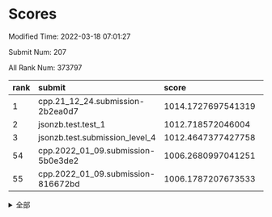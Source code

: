 # Scores

Modified Time: 2022-03-18 07:01:27

Submit Num: 207

All Rank Num: 373797

| rank |               submit               |       score        |       sigma        | pk_num |
| :--- | :--------------------------------- | :----------------- | :----------------- | :----- |
| 1    | cpp.21_12_24.submission-2b2ea0d7   | 1014.1727697541319 | 0.8409839310902848 | 7221   |
| 2    | jsonzb.test.test_1                 | 1012.718572046004  | 0.8130261932553898 | 7220   |
| 3    | jsonzb.test.submission_level_4     | 1012.4647377427758 | 0.8118403146542019 | 7225   |
| 54   | cpp.2022_01_09.submission-5b0e3de2 | 1006.2680997041251 | 0.7305692175944085 | 7229   |
| 55   | cpp.2022_01_09.submission-816672bd | 1006.1787207673533 | 0.7149701030787107 | 7223   |


<details>
<summary>全部</summary>

| rank |                 submit                 |       score        |       sigma        | pk_num |
| :--- | :------------------------------------- | :----------------- | :----------------- | :----- |
| 1    | cpp.21_12_24.submission-2b2ea0d7       | 1014.1727697541319 | 0.8409839310902848 | 7221   |
| 2    | jsonzb.test.test_1                     | 1012.718572046004  | 0.8130261932553898 | 7220   |
| 3    | jsonzb.test.submission_level_4         | 1012.4647377427758 | 0.8118403146542019 | 7225   |
| 4    | gobigger.level_3.submission_level_3_47 | 1011.7134539897444 | 0.7684437112498268 | 7217   |
| 5    | gobigger.level_3.submission_level_3_43 | 1011.3319587392957 | 0.7605897837519937 | 7223   |
| 6    | gobigger.level_3.submission_level_3_36 | 1011.0718315216133 | 0.7885991948316042 | 7219   |
| 7    | gobigger.level_3.submission_level_3_49 | 1011.0388838110629 | 0.7611779034709828 | 7225   |
| 8    | gobigger.level_3.submission_level_3_14 | 1011.0100710099334 | 0.7568589273719175 | 7223   |
| 9    | gobigger.level_3.submission_level_3_27 | 1010.9941655509607 | 0.7777245240669157 | 7226   |
| 10   | gobigger.level_3.submission_level_3_20 | 1010.8499987390143 | 0.7572828208583903 | 7220   |
| 11   | gobigger.level_3.submission_level_3_42 | 1010.8338630656374 | 0.7919161430433912 | 7228   |
| 12   | gobigger.level_3.submission_level_3_25 | 1010.7212942877185 | 0.7731491768225122 | 7226   |
| 13   | gobigger.level_3.submission_level_3_32 | 1010.6720585327726 | 0.7576655339904848 | 7222   |
| 14   | gobigger.level_3.submission_level_3_44 | 1010.6579558181625 | 0.7746118995483521 | 7221   |
| 15   | gobigger.level_3.submission_level_3_10 | 1010.53311007431   | 0.7879372062493156 | 7227   |
| 16   | gobigger.level_3.submission_level_3_5  | 1010.5031614720363 | 0.776224802880247  | 7226   |
| 17   | gobigger.level_3.submission_level_3_29 | 1010.5008521756074 | 0.7597399224522507 | 7229   |
| 18   | gobigger.level_3.submission_level_3_23 | 1010.491249555171  | 0.7624124149424549 | 7224   |
| 19   | gobigger.level_3.submission_level_3_11 | 1010.4820421620335 | 0.7738794628413286 | 7227   |
| 20   | gobigger.level_3.submission_level_3_38 | 1010.4516397955747 | 0.7633299692282574 | 7222   |
| 21   | gobigger.level_3.submission_level_3_2  | 1010.3924895122454 | 0.7582401657962337 | 7221   |
| 22   | gobigger.level_3.submission_level_3_15 | 1010.3558454907474 | 0.7457470011929108 | 7225   |
| 23   | gobigger.level_3.submission_level_3_41 | 1010.3165554721656 | 0.7707904903253252 | 7221   |
| 24   | gobigger.level_3.submission_level_3_22 | 1010.2783360026447 | 0.7493126050693382 | 7222   |
| 25   | gobigger.level_3.submission_level_3_0  | 1010.2646199312736 | 0.7498821694369365 | 7223   |
| 26   | gobigger.level_3.submission_level_3_33 | 1010.2637847398375 | 0.7597383546620489 | 7227   |
| 27   | gobigger.level_3.submission_level_3_6  | 1010.1870210988052 | 0.7452029850877794 | 7221   |
| 28   | gobigger.level_3.submission_level_3_9  | 1010.1636593459871 | 0.7540436539817525 | 7224   |
| 29   | gobigger.level_3.submission_level_3_28 | 1010.1600421849039 | 0.760148819453611  | 7227   |
| 30   | gobigger.level_3.submission_level_3_3  | 1010.106111388477  | 0.755921643614069  | 7224   |
| 31   | gobigger.level_3.submission_level_3_12 | 1010.0682205788661 | 0.757470211416938  | 7224   |
| 32   | gobigger.level_3.submission_level_3_30 | 1010.066171896131  | 0.7480758053072981 | 7221   |
| 33   | gobigger.level_3.submission_level_3_45 | 1010.0567682597479 | 0.7484340220504235 | 7223   |
| 34   | gobigger.level_3.submission_level_3_17 | 1009.9743534313353 | 0.7608364406926457 | 7228   |
| 35   | gobigger.level_3.submission_level_3_40 | 1009.8962129438468 | 0.7458844911249469 | 7217   |
| 36   | gobigger.level_3.submission_level_3_16 | 1009.8157176708484 | 0.769655214015365  | 7217   |
| 37   | gobigger.level_3.submission_level_3_13 | 1009.7502679299599 | 0.7724052492603323 | 7224   |
| 38   | gobigger.level_3.submission_level_3_4  | 1009.6967183189636 | 0.7517161208104834 | 7222   |
| 39   | gobigger.level_3.submission_level_3_34 | 1009.659603439958  | 0.7604290911080966 | 7220   |
| 40   | gobigger.level_3.submission_level_3_31 | 1009.6505235794939 | 0.7564358240392339 | 7221   |
| 41   | gobigger.level_3.submission_level_3_39 | 1009.6258043788304 | 0.7497548742678315 | 7216   |
| 42   | gobigger.level_3.submission_level_3_24 | 1009.6035638796317 | 0.7444567182777768 | 7219   |
| 43   | gobigger.level_3.submission_level_3_1  | 1009.5836314011327 | 0.7557720752449    | 7224   |
| 44   | gobigger.level_3.submission_level_3_37 | 1009.2485463335776 | 0.7423373816613428 | 7227   |
| 45   | gobigger.level_3.submission_level_3_48 | 1009.163375976433  | 0.758305161477599  | 7226   |
| 46   | gobigger.level_3.submission_level_3_21 | 1008.9555872309297 | 0.7566584254208105 | 7226   |
| 47   | gobigger.level_3.submission_level_3_46 | 1008.9206675462542 | 0.7536588681762428 | 7225   |
| 48   | gobigger.level_3.submission_level_3_18 | 1008.8971573930579 | 0.7380314525139646 | 7223   |
| 49   | gobigger.level_3.submission_level_3_19 | 1008.8940524019606 | 0.7352191885618201 | 7222   |
| 50   | gobigger.level_3.submission_level_3_35 | 1008.7051117591074 | 0.7420121989528828 | 7225   |
| 51   | gobigger.level_3.submission_level_3_7  | 1008.5487602451212 | 0.7482644647741867 | 7226   |
| 52   | gobigger.level_3.submission_level_3_8  | 1008.5401197951594 | 0.7351983330551624 | 7223   |
| 53   | gobigger.level_3.submission_level_3_26 | 1008.5178562090595 | 0.7512189761824076 | 7226   |
| 54   | cpp.2022_01_09.submission-5b0e3de2     | 1006.2680997041251 | 0.7305692175944085 | 7229   |
| 55   | cpp.2022_01_09.submission-816672bd     | 1006.1787207673533 | 0.7149701030787107 | 7223   |
| 56   | gobigger.level_1.submission_level_1_38 | 1004.5021005420344 | 0.7277822604610971 | 7225   |
| 57   | gobigger.level_1.submission_level_1_37 | 1004.3250479087324 | 0.7170896070616346 | 7219   |
| 58   | gobigger.level_1.submission_level_1_43 | 1004.2478204060726 | 0.7179586621116991 | 7222   |
| 59   | gobigger.level_1.submission_level_1_32 | 1004.2399208034507 | 0.7240611643082082 | 7222   |
| 60   | gobigger.level_1.submission_level_1_25 | 1004.2317762351586 | 0.7360502907066427 | 7230   |
| 61   | gobigger.level_1.submission_level_1_23 | 1004.1929312403998 | 0.70940273666764   | 7225   |
| 62   | gobigger.level_1.submission_level_1_20 | 1004.1744289433478 | 0.7231354520995353 | 7223   |
| 63   | gobigger.level_1.submission_level_1_0  | 1004.1223205552081 | 0.703210438567232  | 7223   |
| 64   | gobigger.level_1.submission_level_1_11 | 1004.1064636327998 | 0.7288282714779434 | 7225   |
| 65   | gobigger.level_1.submission_level_1_49 | 1004.0147117831609 | 0.7227673829757687 | 7225   |
| 66   | gobigger.level_1.submission_level_1_28 | 1003.9641321479579 | 0.7187046896847841 | 7227   |
| 67   | gobigger.level_1.submission_level_1_15 | 1003.9472677742359 | 0.7127061150712222 | 7229   |
| 68   | gobigger.level_1.submission_level_1_17 | 1003.941005822207  | 0.7156892821611384 | 7222   |
| 69   | gobigger.level_1.submission_level_1_27 | 1003.889440981372  | 0.720633997746518  | 7220   |
| 70   | gobigger.level_1.submission_level_1_30 | 1003.811044029947  | 0.7100951469287854 | 7223   |
| 71   | gobigger.level_1.submission_level_1_26 | 1003.8090846625853 | 0.7271672987774177 | 7223   |
| 72   | gobigger.level_1.submission_level_1_9  | 1003.7960482760619 | 0.7120216187147957 | 7225   |
| 73   | gobigger.level_1.submission_level_1_42 | 1003.7609005253192 | 0.7203763206109017 | 7226   |
| 74   | gobigger.level_1.submission_level_1_12 | 1003.670570410072  | 0.7103061537496228 | 7222   |
| 75   | gobigger.level_1.submission_level_1_34 | 1003.6069966608878 | 0.7130242479521467 | 7220   |
| 76   | gobigger.level_1.submission_level_1_48 | 1003.5611806725617 | 0.7088051272828713 | 7218   |
| 77   | gobigger.level_1.submission_level_1_13 | 1003.5364454098142 | 0.7193945429561014 | 7227   |
| 78   | gobigger.level_1.submission_level_1_39 | 1003.4324659896994 | 0.7281259599276922 | 7218   |
| 79   | gobigger.level_1.submission_level_1_46 | 1003.388364417228  | 0.7131574256534013 | 7216   |
| 80   | gobigger.level_1.submission_level_1_3  | 1003.3736728631826 | 0.7124846453844057 | 7225   |
| 81   | gobigger.level_1.submission_level_1_19 | 1003.3554953541193 | 0.7182407887373115 | 7223   |
| 82   | gobigger.level_1.submission_level_1_1  | 1003.3381929209493 | 0.7177004239495658 | 7227   |
| 83   | gobigger.level_1.submission_level_1_44 | 1003.2880165212608 | 0.7144952427671339 | 7222   |
| 84   | gobigger.level_1.submission_level_1_47 | 1003.2746891937902 | 0.7184521772872217 | 7222   |
| 85   | gobigger.level_1.submission_level_1_5  | 1003.2313311268288 | 0.713174201460962  | 7228   |
| 86   | gobigger.level_1.submission_level_1_16 | 1003.2153869288971 | 0.7194548451776348 | 7225   |
| 87   | gobigger.level_1.submission_level_1_8  | 1003.2144927946766 | 0.7182021675856217 | 7223   |
| 88   | gobigger.level_1.submission_level_1_2  | 1003.0267002224158 | 0.7286498448321475 | 7222   |
| 89   | gobigger.level_1.submission_level_1_36 | 1002.9218553000978 | 0.7203339577448433 | 7224   |
| 90   | gobigger.level_1.submission_level_1_10 | 1002.8673248532725 | 0.7156317082915891 | 7225   |
| 91   | gobigger.level_1.submission_level_1_6  | 1002.8468272374288 | 0.708616971787209  | 7223   |
| 92   | gobigger.level_1.submission_level_1_24 | 1002.8459976334511 | 0.7263353141714126 | 7223   |
| 93   | gobigger.level_1.submission_level_1_31 | 1002.8452389566191 | 0.716234684951796  | 7225   |
| 94   | gobigger.level_1.submission_level_1_18 | 1002.7679116132962 | 0.714433311541469  | 7218   |
| 95   | gobigger.level_1.submission_level_1_40 | 1002.7547043180422 | 0.7143599054873973 | 7220   |
| 96   | gobigger.level_1.submission_level_1_21 | 1002.7339940177847 | 0.7062040628005205 | 7220   |
| 97   | gobigger.level_1.submission_level_1_4  | 1002.6832322559306 | 0.7199287676131034 | 7225   |
| 98   | gobigger.level_1.submission_level_1_45 | 1002.6225020778402 | 0.7278763771352351 | 7222   |
| 99   | gobigger.level_1.submission_level_1_14 | 1002.5733915399278 | 0.7212446192785315 | 7224   |
| 100  | gobigger.level_1.submission_level_1_33 | 1002.4285845287667 | 0.7098946005375667 | 7222   |
| 101  | gobigger.level_1.submission_level_1_35 | 1002.3907168195651 | 0.7084242076938607 | 7223   |
| 102  | gobigger.level_1.submission_level_1_7  | 1002.3370111919296 | 0.7188210161284129 | 7226   |
| 103  | gobigger.level_1.submission_level_1_41 | 1002.0481614618043 | 0.7091748605172864 | 7220   |
| 104  | gobigger.level_1.submission_level_1_29 | 1001.8918392118237 | 0.7200884169361677 | 7228   |
| 105  | gobigger.level_1.submission_level_1_22 | 1001.7937921317929 | 0.7204793335183437 | 7224   |
| 106  | gobigger.random.submission_random_31   | 997.4852681145222  | 0.7123714191564874 | 7223   |
| 107  | gobigger.random.submission_random_33   | 997.1610129581076  | 0.7284904445203007 | 7224   |
| 108  | gobigger.random.submission_random_44   | 996.9963201887693  | 0.7085300728922582 | 7224   |
| 109  | gobigger.random.submission_random_34   | 996.7952940424736  | 0.7197257285480475 | 7219   |
| 110  | gobigger.random.submission_random_7    | 996.7699786695009  | 0.7116929510687151 | 7221   |
| 111  | gobigger.random.submission_random_49   | 996.7472600703134  | 0.7219250234779344 | 7224   |
| 112  | gobigger.random.submission_random_29   | 996.7460794975435  | 0.6984489967309242 | 7224   |
| 113  | gobigger.random.submission_random_42   | 996.7264948295735  | 0.7137835895396402 | 7226   |
| 114  | gobigger.random.submission_random_0    | 996.4134528763262  | 0.7208305348456461 | 7218   |
| 115  | gobigger.random.submission_random_17   | 996.4064452509217  | 0.7196310316007969 | 7221   |
| 116  | gobigger.random.submission_random_26   | 996.3628272623414  | 0.7091997114738545 | 7225   |
| 117  | gobigger.random.submission_random_12   | 996.2773360395971  | 0.7187452333070037 | 7221   |
| 118  | gobigger.random.submission_random_45   | 996.2409383415859  | 0.7091463574490532 | 7223   |
| 119  | gobigger.random.submission_random_32   | 996.2342575409923  | 0.7190287965444989 | 7218   |
| 120  | gobigger.random.submission_random_2    | 996.2037697410959  | 0.7099115395056284 | 7218   |
| 121  | gobigger.random.submission_random_46   | 996.1599604767621  | 0.7184793833866464 | 7218   |
| 122  | gobigger.random.submission_random_15   | 996.0854913135815  | 0.7106859565611457 | 7225   |
| 123  | gobigger.random.submission_random_3    | 996.0692177510883  | 0.7008464964879634 | 7226   |
| 124  | gobigger.random.submission_random_24   | 996.0518634529446  | 0.7173075870136405 | 7221   |
| 125  | gobigger.random.submission_random_22   | 996.0121176520479  | 0.7098175198118786 | 7225   |
| 126  | gobigger.random.submission_random_27   | 995.9921305765663  | 0.711829534716731  | 7221   |
| 127  | gobigger.random.submission_random_21   | 995.9898431878825  | 0.7112382504126673 | 7224   |
| 128  | gobigger.random.submission_random_28   | 995.9744639253564  | 0.7136767274722408 | 7224   |
| 129  | gobigger.random.submission_random_4    | 995.9404172054295  | 0.7107029233141707 | 7227   |
| 130  | gobigger.random.submission_random_14   | 995.9113635167643  | 0.713244355552215  | 7222   |
| 131  | gobigger.random.submission_random_9    | 995.8991373718275  | 0.7045962943670782 | 7221   |
| 132  | gobigger.random.submission_random_19   | 995.8858925281003  | 0.7071668589967629 | 7223   |
| 133  | gobigger.random.submission_random_18   | 995.8800831694338  | 0.7147847380092381 | 7220   |
| 134  | gobigger.random.submission_random_37   | 995.7816039937416  | 0.7166767226985253 | 7221   |
| 135  | gobigger.random.submission_random_16   | 995.7800242109705  | 0.7187587975896754 | 7222   |
| 136  | gobigger.random.submission_random_43   | 995.7405353478292  | 0.7146922261120011 | 7221   |
| 137  | gobigger.random.submission_random_5    | 995.7360380450084  | 0.702521946003727  | 7222   |
| 138  | gobigger.random.submission_random_20   | 995.7040760613687  | 0.7085905805417366 | 7220   |
| 139  | gobigger.random.submission_random_36   | 995.6957773758078  | 0.7166108148422506 | 7220   |
| 140  | gobigger.random.submission_random_39   | 995.6919862925135  | 0.7160593428508909 | 7220   |
| 141  | gobigger.random.submission_random_11   | 995.6243855092168  | 0.7226704951090289 | 7220   |
| 142  | gobigger.random.submission_random_35   | 995.6140563531222  | 0.707835667083491  | 7228   |
| 143  | gobigger.random.submission_random_41   | 995.5864908401269  | 0.7106873719654857 | 7226   |
| 144  | gobigger.random.submission_random_6    | 995.5839426554196  | 0.7138876546039634 | 7217   |
| 145  | gobigger.random.submission_random_30   | 995.5730773251561  | 0.7048372154565797 | 7227   |
| 146  | gobigger.random.submission_random_38   | 995.5706486293067  | 0.706122570433763  | 7225   |
| 147  | gobigger.random.submission_random_25   | 995.5177483218125  | 0.7078067558669989 | 7222   |
| 148  | gobigger.random.submission_random_47   | 995.5035170500009  | 0.7142730612410894 | 7222   |
| 149  | gobigger.random.submission_random_23   | 995.4983337983848  | 0.7156513643185904 | 7221   |
| 150  | gobigger.random.submission_random_8    | 995.397097275565   | 0.7066358423914431 | 7221   |
| 151  | gobigger.random.submission_random_13   | 995.2892946544782  | 0.7096540476956479 | 7229   |
| 152  | gobigger.random.submission_random_48   | 995.1934478246832  | 0.7221590087637414 | 7225   |
| 153  | gobigger.random.submission_random_10   | 995.1618148270759  | 0.7066488699447799 | 7223   |
| 154  | gobigger.random.submission_random_40   | 995.1192340125566  | 0.7226238411767566 | 7224   |
| 155  | gobigger.random.submission_random_1    | 994.3304836899823  | 0.7170797040821082 | 7219   |
| 156  | gobigger.level_2.submission_level_2_12 | 993.7073762619068  | 0.7462767135844474 | 7225   |
| 157  | gobigger.level_2.submission_level_2_32 | 993.649408480821   | 0.726115912358412  | 7219   |
| 158  | gobigger.level_2.submission_level_2_22 | 993.5794117541346  | 0.7335736218267513 | 7225   |
| 159  | gobigger.level_2.submission_level_2_13 | 993.5197934460031  | 0.7416160080637643 | 7221   |
| 160  | gobigger.level_2.submission_level_2_46 | 993.46469155861    | 0.7361735034625628 | 7221   |
| 161  | gobigger.level_2.submission_level_2_5  | 993.2932640397244  | 0.7492097763090437 | 7225   |
| 162  | gobigger.level_2.submission_level_2_26 | 993.2391932086191  | 0.729407703090813  | 7225   |
| 163  | gobigger.level_2.submission_level_2_45 | 993.1921846598581  | 0.7441107984306721 | 7226   |
| 164  | gobigger.level_2.submission_level_2_20 | 993.0493361729795  | 0.7612149033426725 | 7222   |
| 165  | gobigger.level_2.submission_level_2_41 | 992.9429404261332  | 0.7302379710380626 | 7222   |
| 166  | gobigger.level_2.submission_level_2_43 | 992.9118392006133  | 0.7455495054096075 | 7223   |
| 167  | gobigger.level_2.submission_level_2_3  | 992.8635351859768  | 0.7392045725107809 | 7225   |
| 168  | gobigger.level_2.submission_level_2_27 | 992.580629834009   | 0.7396106044596296 | 7219   |
| 169  | gobigger.level_2.submission_level_2_24 | 992.5465648713389  | 0.7529235921970724 | 7218   |
| 170  | gobigger.level_2.submission_level_2_2  | 992.5355068053902  | 0.7413825595102881 | 7224   |
| 171  | gobigger.level_2.submission_level_2_14 | 992.4960771159906  | 0.7575810898886784 | 7228   |
| 172  | gobigger.level_2.submission_level_2_39 | 992.3616661550006  | 0.7352871379486604 | 7218   |
| 173  | gobigger.level_2.submission_level_2_30 | 992.3240361226424  | 0.7289462636704934 | 7226   |
| 174  | gobigger.level_2.submission_level_2_42 | 992.2571344041443  | 0.7378412426117049 | 7224   |
| 175  | gobigger.level_2.submission_level_2_11 | 992.140736753793   | 0.7374954325762475 | 7222   |
| 176  | gobigger.level_2.submission_level_2_34 | 992.0678318380434  | 0.7674416601798629 | 7224   |
| 177  | gobigger.level_2.submission_level_2_16 | 992.056863495971   | 0.7682288929243074 | 7223   |
| 178  | gobigger.level_2.submission_level_2_49 | 991.9941700413091  | 0.7522699613958118 | 7224   |
| 179  | gobigger.level_2.submission_level_2_23 | 991.9655245584987  | 0.7418781120253579 | 7226   |
| 180  | gobigger.level_2.submission_level_2_35 | 991.9426698991964  | 0.7492349362490655 | 7224   |
| 181  | gobigger.level_2.submission_level_2_36 | 991.8874419032816  | 0.7498707582234507 | 7225   |
| 182  | gobigger.level_2.submission_level_2_1  | 991.8843472166684  | 0.7499639164816214 | 7222   |
| 183  | gobigger.level_2.submission_level_2_21 | 991.75514096479    | 0.758956223065497  | 7223   |
| 184  | gobigger.level_2.submission_level_2_18 | 991.7510420322492  | 0.7375091354867672 | 7225   |
| 185  | gobigger.level_2.submission_level_2_48 | 991.732893383558   | 0.7600002735662803 | 7221   |
| 186  | gobigger.level_2.submission_level_2_44 | 991.7110999976412  | 0.7562664116105178 | 7221   |
| 187  | gobigger.level_2.submission_level_2_47 | 991.4653288984427  | 0.7449001853719226 | 7226   |
| 188  | gobigger.level_2.submission_level_2_9  | 991.4400448322352  | 0.7517695025421616 | 7222   |
| 189  | gobigger.level_2.submission_level_2_6  | 991.3901330447186  | 0.7561013810841479 | 7229   |
| 190  | gobigger.level_2.submission_level_2_40 | 991.3222966429381  | 0.7539459268282568 | 7225   |
| 191  | gobigger.level_2.submission_level_2_37 | 991.2617483375085  | 0.7450105893760279 | 7222   |
| 192  | gobigger.level_2.submission_level_2_33 | 991.2431155958999  | 0.7686585084556911 | 7225   |
| 193  | gobigger.level_2.submission_level_2_31 | 991.1306111830003  | 0.7681606901928172 | 7218   |
| 194  | gobigger.level_2.submission_level_2_29 | 991.1097577811977  | 0.7520481599315826 | 7224   |
| 195  | gobigger.level_2.submission_level_2_8  | 991.0810207000173  | 0.7545971166592126 | 7226   |
| 196  | gobigger.level_2.submission_level_2_7  | 991.0555981273911  | 0.74474084069226   | 7227   |
| 197  | gobigger.level_2.submission_level_2_19 | 990.9421583802116  | 0.7566365939607563 | 7222   |
| 198  | gobigger.level_2.submission_level_2_17 | 990.8547844297835  | 0.7463535603697392 | 7223   |
| 199  | gobigger.level_2.submission_level_2_25 | 990.8298457989437  | 0.7489604258078041 | 7222   |
| 200  | gobigger.level_2.submission_level_2_10 | 990.7218320886413  | 0.7653620343936073 | 7229   |
| 201  | gobigger.level_2.submission_level_2_0  | 990.6249706598217  | 0.7586664539880761 | 7224   |
| 202  | gobigger.level_2.submission_level_2_15 | 990.58976679717    | 0.7694830013319647 | 7226   |
| 203  | gobigger.level_2.submission_level_2_4  | 990.5881508016294  | 0.7503737804054521 | 7229   |
| 204  | gobigger.level_2.submission_level_2_38 | 990.4271650251598  | 0.7672236225124265 | 7224   |
| 205  | gobigger.level_2.submission_level_2_28 | 990.4015164917992  | 0.7542490281839127 | 7224   |
| 206  | gobigger.none.submission_none_0        | 976.8958703674947  | 1.3660529454280412 | 7220   |
| 207  | gobigger.none.submission_none_1        | 975.1589788822184  | 1.4982760377382616 | 7220   |

</details>